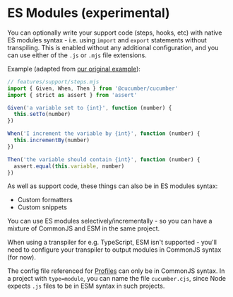 # ES Modules (experimental)

You can optionally write your support code (steps, hooks, etc) with native ES modules syntax - i.e. using `import` and `export` statements without transpiling. This is enabled without any additional configuration, and you can use either of the `.js` or `.mjs` file extensions.

Example (adapted from [our original example](./nodejs_example.md)):

```javascript
// features/support/steps.mjs
import { Given, When, Then } from '@cucumber/cucumber'
import { strict as assert } from 'assert'

Given('a variable set to {int}', function (number) {
  this.setTo(number)
})

When('I increment the variable by {int}', function (number) {
  this.incrementBy(number)
})

Then('the variable should contain {int}', function (number) {
  assert.equal(this.variable, number)
})
```

As well as support code, these things can also be in ES modules syntax:

- Custom formatters
- Custom snippets

You can use ES modules selectively/incrementally - so you can have a mixture of CommonJS and ESM in the same project.

When using a transpiler for e.g. TypeScript, ESM isn't supported - you'll need to configure your transpiler to output modules in CommonJS syntax (for now).

The config file referenced for [Profiles](./profiles.md) can only be in CommonJS syntax. In a project with `type=module`, you can name the file `cucumber.cjs`, since Node expects `.js` files to be in ESM syntax in such projects.
